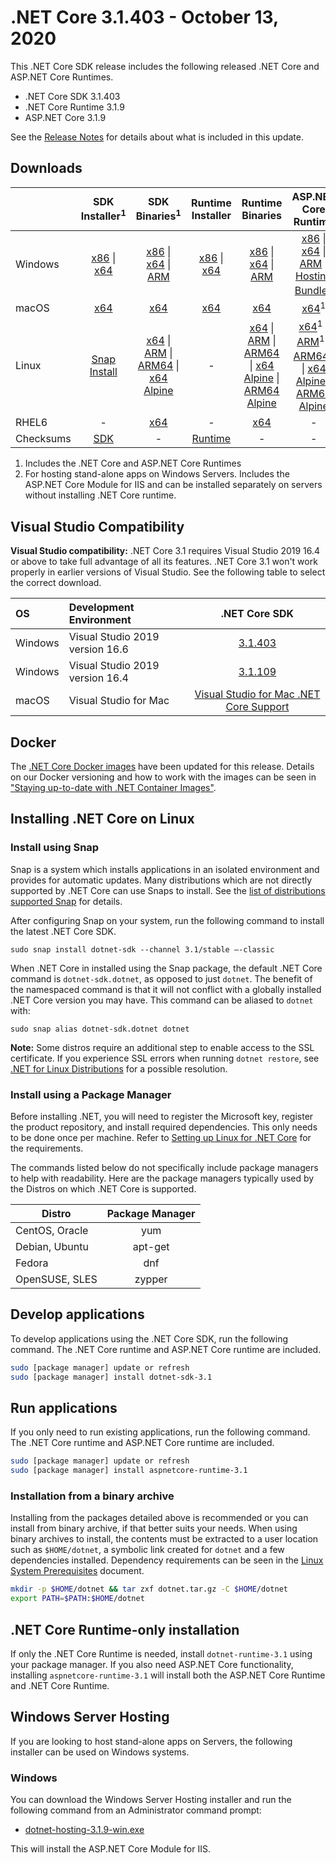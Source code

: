 # .NET Core 3.1.403 - October 13, 2020

This .NET Core SDK release includes the following released .NET Core and ASP.NET Core Runtimes.

* .NET Core SDK 3.1.403
* .NET Core Runtime 3.1.9
* ASP.NET Core 3.1.9

See the [Release Notes](3.1.9.md) for details about what is included in this update.


## Downloads

|           | SDK Installer<sup>1</sup>                        | SDK Binaries<sup>1</sup>                 | Runtime Installer                                        | Runtime Binaries                                 | ASP.NET Core Runtime           | Windows Desktop Runtime           |
| --------- | :------------------------------------------:     | :----------------------:                 | :---------------------------:                            | :-------------------------:                      | :-----------------:            |:-----------------:            |
| Windows   | [x86][dotnet-sdk-win-x86.exe] \| [x64][dotnet-sdk-win-x64.exe] | [x86][dotnet-sdk-win-x86.zip] \| [x64][dotnet-sdk-win-x64.zip] \| [ARM][dotnet-sdk-win-arm.zip] | [x86][dotnet-runtime-win-x86.exe] \| [x64][dotnet-runtime-win-x64.exe] | [x86][dotnet-runtime-win-x86.zip] \| [x64][dotnet-runtime-win-x64.zip] \| [ARM][dotnet-runtime-win-arm.zip]  | [x86][aspnetcore-runtime-win-x86.exe] \| [x64][aspnetcore-runtime-win-x64.exe] \| [ARM][aspnetcore-runtime-win-arm.zip] \|<br/> [Hosting Bundle][dotnet-hosting-win.exe]<sup>2</sup> | [x86][windowsdesktop-runtime-win-x86.exe] \| [x64][windowsdesktop-runtime-win-x64.exe] |
| macOS     | [x64][dotnet-sdk-osx-x64.pkg]  | [x64][dotnet-sdk-osx-x64.tar.gz]     | [x64][dotnet-runtime-osx-x64.pkg] | [x64][dotnet-runtime-osx-x64.tar.gz] | [x64][aspnetcore-runtime-osx-x64.tar.gz]<sup>1</sup> | - |
| Linux     |  [Snap Install][snap-install]  | [x64][dotnet-sdk-linux-x64.tar.gz] \| [ARM][dotnet-sdk-linux-arm.tar.gz] \| [ARM64][dotnet-sdk-linux-arm64.tar.gz] \| [x64 Alpine][dotnet-sdk-linux-musl-x64.tar.gz] | - | [x64][dotnet-runtime-linux-x64.tar.gz] \| [ARM][dotnet-runtime-linux-arm.tar.gz] \| [ARM64][dotnet-runtime-linux-arm64.tar.gz] \| [x64 Alpine][dotnet-runtime-linux-musl-x64.tar.gz] \| [ARM64 Alpine][dotnet-runtime-linux-musl-arm64.tar.gz] | [x64][aspnetcore-runtime-linux-x64.tar.gz]<sup>1</sup>  \| [ARM][aspnetcore-runtime-linux-arm.tar.gz]<sup>1</sup> \| [ARM64][aspnetcore-runtime-linux-arm64.tar.gz]<sup>1</sup> \| [x64 Alpine][aspnetcore-runtime-linux-musl-x64.tar.gz] \| [ARM64 Alpine][aspnetcore-runtime-linux-musl-arm64.tar.gz] | - |
| RHEL6     | -                                                | [x64][dotnet-sdk-rhel.6-x64.tar.gz]                    | -                                                        | [x64][dotnet-runtime-rhel.6-x64.tar.gz] | - |
| Checksums | [SDK][checksums-sdk]                             | -                                        | [Runtime][checksums-runtime]                             | - | - | - |

1. Includes the .NET Core and ASP.NET Core Runtimes
2. For hosting stand-alone apps on Windows Servers. Includes the ASP.NET Core Module for IIS and can be installed separately on servers without installing .NET Core runtime.

## Visual Studio Compatibility

**Visual Studio compatibility:** .NET Core 3.1 requires Visual Studio 2019 16.4 or above to take full advantage of all its features. .NET Core 3.1 won't work properly in earlier versions of Visual Studio. See the following table to select the correct download.

| OS | Development Environment | .NET Core SDK |
| :-- | :-- | :--: |
| Windows | Visual Studio 2019 version 16.6 | [3.1.403](#downloads) |
| Windows | Visual Studio 2019 version 16.4 | [3.1.109](3.1.9.md) |
| macOS | Visual Studio for Mac | [Visual Studio for Mac .NET Core Support](https://learn.microsoft.com/visualstudio/mac/net-core-support) |


## Docker

The [.NET Core Docker images](https://hub.docker.com/r/microsoft/dotnet/) have been updated for this release. Details on our Docker versioning and how to work with the images can be seen in ["Staying up-to-date with .NET Container Images"](https://devblogs.microsoft.com/dotnet/staying-up-to-date-with-net-container-images/).

## Installing .NET Core on Linux

### Install using Snap

Snap is a system which installs applications in an isolated environment and provides for automatic updates. Many distributions which are not directly supported by .NET Core can use Snaps to install. See the [list of distributions supported Snap](https://docs.snapcraft.io/installing-snapd/6735) for details.

After configuring Snap on your system, run the following command to install the latest .NET Core SDK.

`sudo snap install dotnet-sdk --channel 3.1/stable –-classic`

When .NET Core in installed using the Snap package, the default .NET Core command is `dotnet-sdk.dotnet`, as opposed to just `dotnet`. The benefit of the namespaced command is that it will not conflict with a globally installed .NET Core version you may have. This command can be aliased to `dotnet` with:

`sudo snap alias dotnet-sdk.dotnet dotnet`

**Note:** Some distros require an additional step to enable access to the SSL certificate. If you experience SSL errors when running `dotnet restore`, see [.NET for Linux Distributions](../../../linux.md) for a possible resolution.

### Install using a Package Manager

Before installing .NET, you will need to register the Microsoft key, register the product repository, and install required dependencies. This only needs to be done once per machine. Refer to [Setting up Linux for .NET Core][linux-setup] for the requirements.

The commands listed below do not specifically include package managers to help with readability. Here are the package managers typically used by the Distros on which .NET Core is supported.

| Distro | Package Manager  |
| ---             | :----:  |
| CentOS, Oracle  | yum     |
| Debian, Ubuntu  | apt-get |
| Fedora          | dnf     |
| OpenSUSE, SLES  | zypper  |


## Develop applications

To develop applications using the .NET Core SDK, run the following command. The .NET Core runtime and ASP.NET Core runtime are included.

```bash
sudo [package manager] update or refresh
sudo [package manager] install dotnet-sdk-3.1
```

## Run applications

If you only need to run existing applications, run the following command. The .NET Core runtime and ASP.NET Core runtime are included.

```bash
sudo [package manager] update or refresh
sudo [package manager] install aspnetcore-runtime-3.1
```

### Installation from a binary archive

Installing from the packages detailed above is recommended or you can install from binary archive, if that better suits your needs. When using binary archives to install, the contents must be extracted to a user location such as `$HOME/dotnet`, a symbolic link created for `dotnet` and a few dependencies installed. Dependency requirements can be seen in the [Linux System Prerequisites](../linux-packages.md) document.

```bash
mkdir -p $HOME/dotnet && tar zxf dotnet.tar.gz -C $HOME/dotnet
export PATH=$PATH:$HOME/dotnet
```

## .NET Core Runtime-only installation

If only the .NET Core Runtime is needed, install `dotnet-runtime-3.1` using your package manager. If you also need ASP.NET Core functionality, installing `aspnetcore-runtime-3.1` will install both the ASP.NET Core Runtime and .NET Core Runtime.

## Windows Server Hosting

If you are looking to host stand-alone apps on Servers, the following installer can be used on Windows systems.

### Windows

You can download the Windows Server Hosting installer and run the following command from an Administrator command prompt:

* [dotnet-hosting-3.1.9-win.exe][dotnet-hosting-win.exe]

This will install the ASP.NET Core Module for IIS.

[blob-runtime]: https://builds.dotnet.microsoft.com/dotnet/Runtime/
[blob-sdk]: https://builds.dotnet.microsoft.com/dotnet/Sdk/
[release-notes]: 3.1.403-download.md
[snap-install]: 3.1.9-install-instructions.md

[checksums-runtime]: https://builds.dotnet.microsoft.com/dotnet/checksums/3.1.9-sha.txt
[checksums-sdk]: https://builds.dotnet.microsoft.com/dotnet/checksums/3.1.9-sha.txt

[linux-setup]: https://learn.microsoft.com/dotnet/core/install/linux

[//]: # ( Runtime 3.1.9)
[dotnet-runtime-linux-arm.tar.gz]: https://download.visualstudio.microsoft.com/download/pr/7c1177f6-feb9-4404-a795-adb77e78b9ab/d3ca4e135e1af71bea28623774f8df27/dotnet-runtime-3.1.9-linux-arm.tar.gz
[dotnet-runtime-linux-arm64.tar.gz]: https://download.visualstudio.microsoft.com/download/pr/f6ca8333-82a2-4380-9d47-e152f47e85b8/1e3f6e0149761e884f63b14fa9d921f3/dotnet-runtime-3.1.9-linux-arm64.tar.gz
[dotnet-runtime-linux-musl-arm64.tar.gz]: https://download.visualstudio.microsoft.com/download/pr/06297d4b-3e26-4ec2-a8d5-fe34a5ef0c85/e46a3e9d1825986b87bfed87a986eb6e/dotnet-runtime-3.1.9-linux-musl-arm64.tar.gz
[dotnet-runtime-linux-musl-x64.tar.gz]: https://download.visualstudio.microsoft.com/download/pr/4ca97cf7-07c1-4846-938f-e7e9d0e8a3de/0c16e1051ec3169519ab7027ae54a087/dotnet-runtime-3.1.9-linux-musl-x64.tar.gz
[dotnet-runtime-linux-x64.tar.gz]: https://download.visualstudio.microsoft.com/download/pr/fb8a9fd4-c015-4c0e-a478-6da0b590bc39/d831b206c30e0aa23501b4a210dec9b1/dotnet-runtime-3.1.9-linux-x64.tar.gz
[dotnet-runtime-osx-x64.pkg]: https://download.visualstudio.microsoft.com/download/pr/175aea5a-1b4a-4faa-b29d-ff72fa8c16bc/fcef8fc0139672f19ec8b9913824b6bb/dotnet-runtime-3.1.9-osx-x64.pkg
[dotnet-runtime-osx-x64.tar.gz]: https://download.visualstudio.microsoft.com/download/pr/28d117d1-c52e-40e9-a692-cf6f32b7d8a9/be1562cfffcb0744e4c2555f668072e4/dotnet-runtime-3.1.9-osx-x64.tar.gz
[dotnet-runtime-rhel.6-x64.tar.gz]: https://download.visualstudio.microsoft.com/download/pr/8a8dda14-5813-45d1-8b26-7ac52b354834/b317ebba1f4a67b944621a3776a2da2d/dotnet-runtime-3.1.9-rhel.6-x64.tar.gz
[dotnet-runtime-win-arm.zip]: https://download.visualstudio.microsoft.com/download/pr/2d753111-1c85-4dd1-be02-e5b229d170b7/3c9ccda18a20d0f41983c1e5b648b184/dotnet-runtime-3.1.9-win-arm.zip
[dotnet-runtime-win-x64.exe]: https://download.visualstudio.microsoft.com/download/pr/ceff8b33-6f27-425f-957d-91039cf01a9c/312410f11691fae3272f4274f787eb12/dotnet-runtime-3.1.9-win-x64.exe
[dotnet-runtime-win-x64.zip]: https://download.visualstudio.microsoft.com/download/pr/0e310530-ba28-4f1f-bc9c-d52724dcbdd8/6ba67b12380ed99998d51ffa2a0287b6/dotnet-runtime-3.1.9-win-x64.zip
[dotnet-runtime-win-x86.exe]: https://download.visualstudio.microsoft.com/download/pr/8b0aa62d-5065-4b3d-8fed-b6f82ada03f8/80faca44ed02c99c1e343ffda4a5e5c7/dotnet-runtime-3.1.9-win-x86.exe
[dotnet-runtime-win-x86.zip]: https://download.visualstudio.microsoft.com/download/pr/6b892eec-d99d-40b9-a13f-a0927c568f3e/d52d6c1e6e2322708dcd445abc3947fd/dotnet-runtime-3.1.9-win-x86.zip

[//]: # ( WindowsDesktop 3.1.9)
[windowsdesktop-runtime-win-x64.exe]: https://download.visualstudio.microsoft.com/download/pr/6a3a8a8b-4aaa-4d3f-bce6-b512f2ef5a2c/e6963fbe57cdd8258a9f0997cc3a6669/windowsdesktop-runtime-3.1.9-win-x64.exe
[windowsdesktop-runtime-win-x86.exe]: https://download.visualstudio.microsoft.com/download/pr/1419cd1f-64ac-44c7-bfe0-937fd5e5f39a/e72ec98df78dfbb3a5bbf35b66cb7c15/windowsdesktop-runtime-3.1.9-win-x86.exe

[//]: # ( ASP 3.1.9)
[aspnetcore-runtime-linux-arm.tar.gz]: https://download.visualstudio.microsoft.com/download/pr/c8cd43dd-e9de-4ff9-9cea-2f02fba6869c/d5c653c12ec93cb71e30b21856acea66/aspnetcore-runtime-3.1.9-linux-arm.tar.gz
[aspnetcore-runtime-linux-arm64.tar.gz]: https://download.visualstudio.microsoft.com/download/pr/dffd493f-9eb8-483f-81c7-a9e2201574ef/54e7464241e01e7031fd89e6fe88e6da/aspnetcore-runtime-3.1.9-linux-arm64.tar.gz
[aspnetcore-runtime-linux-musl-arm64.tar.gz]: https://download.visualstudio.microsoft.com/download/pr/df551158-70c8-4af6-beab-ce80d9092888/5f9be026830c708fba7724ba108fd9c7/aspnetcore-runtime-3.1.9-linux-musl-arm64.tar.gz
[aspnetcore-runtime-linux-musl-x64.tar.gz]: https://download.visualstudio.microsoft.com/download/pr/85c50e50-085c-46a6-a585-88aa13f4a1af/b04c24d8bc68449748509372a834f4c6/aspnetcore-runtime-3.1.9-linux-musl-x64.tar.gz
[aspnetcore-runtime-linux-x64.tar.gz]: https://download.visualstudio.microsoft.com/download/pr/933b0cb8-3494-4ca4-8c9e-1bcfd3568ab0/8704eef073efdfecdaaad4a18beb05ac/aspnetcore-runtime-3.1.9-linux-x64.tar.gz
[aspnetcore-runtime-osx-x64.tar.gz]: https://download.visualstudio.microsoft.com/download/pr/5fd170f1-05d8-4126-ae8f-9ff9dc683466/997547015dac7edcb155e5ac917b0c72/aspnetcore-runtime-3.1.9-osx-x64.tar.gz
[aspnetcore-runtime-win-arm.zip]: https://download.visualstudio.microsoft.com/download/pr/4aee42bd-1598-4b26-bc4a-80940859ca82/3ab43bc8b9a4f8de870a7b9855d1447e/aspnetcore-runtime-3.1.9-win-arm.zip
[aspnetcore-runtime-win-x64.exe]: https://download.visualstudio.microsoft.com/download/pr/87bcc889-4afa-4c88-839c-d72497b84407/42105fc6c95feb5faa64b2be1b76a830/aspnetcore-runtime-3.1.9-win-x64.exe
[aspnetcore-runtime-win-x64.zip]: https://download.visualstudio.microsoft.com/download/pr/acdf7879-d422-4195-90a1-1f4a6e8550da/e75bde72d8790d478a698ad40f390b3e/aspnetcore-runtime-3.1.9-win-x64.zip
[aspnetcore-runtime-win-x86.exe]: https://download.visualstudio.microsoft.com/download/pr/5d18182f-178e-4734-a83e-803d65ce6353/445ae43d1955e368b35df7c8a884cb54/aspnetcore-runtime-3.1.9-win-x86.exe
[aspnetcore-runtime-win-x86.zip]: https://download.visualstudio.microsoft.com/download/pr/8a1f6e8f-eeef-4566-be27-28a870f3f3fb/1496eb9467f1e4091cd904035e96b514/aspnetcore-runtime-3.1.9-win-x86.zip
[dotnet-hosting-win.exe]: https://download.visualstudio.microsoft.com/download/pr/beca42b0-54a8-4364-86b8-a3d88003fbb7/592e0eec1e5e53f78d9647f7112cc743/dotnet-hosting-3.1.9-win.exe

[//]: # ( SDK 3.1.403 )
[dotnet-sdk-linux-arm.tar.gz]: https://download.visualstudio.microsoft.com/download/pr/8a2da583-cac8-4490-bcca-2a3667d51142/6a0f7fb4b678904cdb79f3cd4d4767d5/dotnet-sdk-3.1.403-linux-arm.tar.gz
[dotnet-sdk-linux-arm64.tar.gz]: https://download.visualstudio.microsoft.com/download/pr/7a027d45-b442-4cc5-91e5-e5ea210ffc75/68c891aaae18468a25803ff7c105cf18/dotnet-sdk-3.1.403-linux-arm64.tar.gz
[dotnet-sdk-linux-musl-x64.tar.gz]: https://download.visualstudio.microsoft.com/download/pr/8aa322e4-eb76-41e6-8116-d18055537ec0/db7210d873c2bb87c4d98e9f9ad5bad6/dotnet-sdk-3.1.403-linux-musl-x64.tar.gz
[dotnet-sdk-linux-x64.tar.gz]: https://download.visualstudio.microsoft.com/download/pr/fdd9ecec-56b4-40f4-b762-d7efe24fc3cd/ffef51844c92afa6714528e10609a30f/dotnet-sdk-3.1.403-linux-x64.tar.gz
[dotnet-sdk-osx-x64.pkg]: https://download.visualstudio.microsoft.com/download/pr/b4db3ee6-91da-4dd3-a279-37c45d9627b7/fad88a7335d374d6e4d53aef085f4b24/dotnet-sdk-3.1.403-osx-x64.pkg
[dotnet-sdk-osx-x64.tar.gz]: https://download.visualstudio.microsoft.com/download/pr/5e3b8ffc-c0c3-4d42-b207-87b91b678cf1/3994f505b0b91ed3858718c6dcd8cf9b/dotnet-sdk-3.1.403-osx-x64.tar.gz
[dotnet-sdk-rhel.6-x64.tar.gz]: https://download.visualstudio.microsoft.com/download/pr/8c995929-4057-41cc-b183-e23f1edb5219/b3f41ad92681fc7e329d05b2f8819463/dotnet-sdk-3.1.403-rhel.6-x64.tar.gz
[dotnet-sdk-win-arm.zip]: https://download.visualstudio.microsoft.com/download/pr/cc530423-2db7-43b6-bd69-4428ff5cf065/b3b1be9c14d5d0ad846c98a3f9bdb326/dotnet-sdk-3.1.403-win-arm.zip
[dotnet-sdk-win-x64.exe]: https://download.visualstudio.microsoft.com/download/pr/38136cfe-04d4-4ce8-a8ea-369a800021df/08b29e05cd798d96b5987b417a989b80/dotnet-sdk-3.1.403-win-x64.exe
[dotnet-sdk-win-x64.zip]: https://download.visualstudio.microsoft.com/download/pr/143c00dc-a1f2-4070-a1fd-5f732e13be1f/b11931ba31bb5af69dce36e39a3014c5/dotnet-sdk-3.1.403-win-x64.zip
[dotnet-sdk-win-x86.exe]: https://download.visualstudio.microsoft.com/download/pr/5b7aeeec-2012-41fb-9950-901d3b411b11/7cdbaaf309f90f91b5b0f2a6833aa73b/dotnet-sdk-3.1.403-win-x86.exe
[dotnet-sdk-win-x86.zip]: https://download.visualstudio.microsoft.com/download/pr/7f72e2db-9c19-4729-b962-f576fc10492b/5fc4281b1965503eaec8686aef6a1ed0/dotnet-sdk-3.1.403-win-x86.zip

